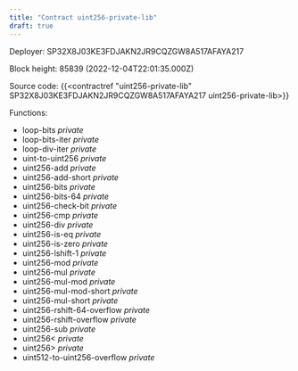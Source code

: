 ```yaml
---
title: "Contract uint256-private-lib"
draft: true
---
```

Deployer: SP32X8J03KE3FDJAKN2JR9CQZGW8A517AFAYA217


 



Block height: 85839 (2022-12-04T22:01:35.000Z)

Source code: {{<contractref "uint256-private-lib" SP32X8J03KE3FDJAKN2JR9CQZGW8A517AFAYA217 uint256-private-lib>}}

Functions:

* loop-bits _private_
* loop-bits-iter _private_
* loop-div-iter _private_
* uint-to-uint256 _private_
* uint256-add _private_
* uint256-add-short _private_
* uint256-bits _private_
* uint256-bits-64 _private_
* uint256-check-bit _private_
* uint256-cmp _private_
* uint256-div _private_
* uint256-is-eq _private_
* uint256-is-zero _private_
* uint256-lshift-1 _private_
* uint256-mod _private_
* uint256-mul _private_
* uint256-mul-mod _private_
* uint256-mul-mod-short _private_
* uint256-mul-short _private_
* uint256-rshift-64-overflow _private_
* uint256-rshift-overflow _private_
* uint256-sub _private_
* uint256< _private_
* uint256> _private_
* uint512-to-uint256-overflow _private_
